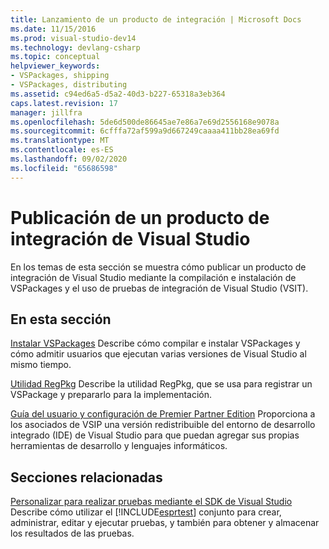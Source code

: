 ```yaml
---
title: Lanzamiento de un producto de integración | Microsoft Docs
ms.date: 11/15/2016
ms.prod: visual-studio-dev14
ms.technology: devlang-csharp
ms.topic: conceptual
helpviewer_keywords:
- VSPackages, shipping
- VSPackages, distributing
ms.assetid: c94ed6a5-d5a2-40d3-b227-65318a3eb364
caps.latest.revision: 17
manager: jillfra
ms.openlocfilehash: 5de6d500de86645ae7e86a7e69d2556168e9078a
ms.sourcegitcommit: 6cfffa72af599a9d667249caaaa411bb28ea69fd
ms.translationtype: MT
ms.contentlocale: es-ES
ms.lasthandoff: 09/02/2020
ms.locfileid: "65686598"
---
```

# <a name="releasing-a-visual-studio-integration-product"></a>Publicación de un producto de integración de Visual Studio
En los temas de esta sección se muestra cómo publicar un producto de integración de Visual Studio mediante la compilación e instalación de VSPackages y el uso de pruebas de integración de Visual Studio (VSIT).

## <a name="in-this-section"></a>En esta sección
 [Instalar VSPackages](../misc/installing-vspackages.md) Describe cómo compilar e instalar VSPackages y cómo admitir usuarios que ejecutan varias versiones de Visual Studio al mismo tiempo.

 [Utilidad RegPkg](../extensibility/internals/regpkg-utility.md) Describe la utilidad RegPkg, que se usa para registrar un VSPackage y prepararlo para la implementación.

 [Guía del usuario y configuración de Premier Partner Edition](https://msdn.microsoft.com/8ee4dad7-95d3-4f2d-a8d4-3ba9a80ecae2) Proporciona a los asociados de VSIP una versión redistribuible del entorno de desarrollo integrado (IDE) de Visual Studio para que puedan agregar sus propias herramientas de desarrollo y lenguajes informáticos.

## <a name="related-sections"></a>Secciones relacionadas
 [Personalizar para realizar pruebas mediante el SDK de Visual Studio](https://msdn.microsoft.com/9cf7a840-dd66-4b00-90f7-e00e40370a69) Describe cómo utilizar el [!INCLUDE[esprtest](../includes/esprtest-md.md)] conjunto para crear, administrar, editar y ejecutar pruebas, y también para obtener y almacenar los resultados de las pruebas.